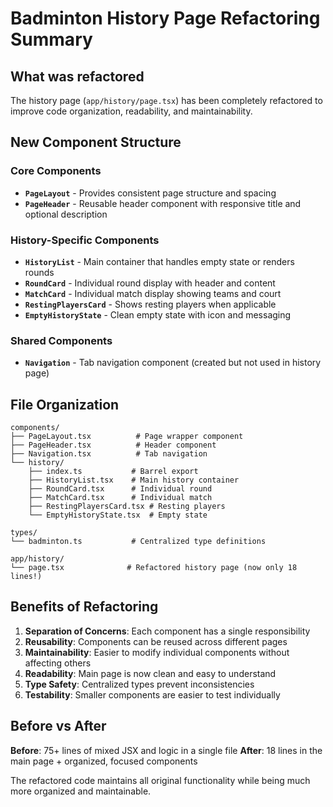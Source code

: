 # Badminton History Page Refactoring Summary

## What was refactored

The history page (`app/history/page.tsx`) has been completely refactored to improve code organization, readability, and maintainability.

## New Component Structure

### Core Components
- **`PageLayout`** - Provides consistent page structure and spacing
- **`PageHeader`** - Reusable header component with responsive title and optional description

### History-Specific Components
- **`HistoryList`** - Main container that handles empty state or renders rounds
- **`RoundCard`** - Individual round display with header and content
- **`MatchCard`** - Individual match display showing teams and court
- **`RestingPlayersCard`** - Shows resting players when applicable
- **`EmptyHistoryState`** - Clean empty state with icon and messaging

### Shared Components
- **`Navigation`** - Tab navigation component (created but not used in history page)

## File Organization

```
components/
├── PageLayout.tsx          # Page wrapper component
├── PageHeader.tsx          # Header component
├── Navigation.tsx          # Tab navigation
└── history/
    ├── index.ts           # Barrel export
    ├── HistoryList.tsx    # Main history container
    ├── RoundCard.tsx      # Individual round
    ├── MatchCard.tsx      # Individual match
    ├── RestingPlayersCard.tsx # Resting players
    └── EmptyHistoryState.tsx  # Empty state

types/
└── badminton.ts           # Centralized type definitions

app/history/
└── page.tsx              # Refactored history page (now only 18 lines!)
```

## Benefits of Refactoring

1. **Separation of Concerns**: Each component has a single responsibility
2. **Reusability**: Components can be reused across different pages
3. **Maintainability**: Easier to modify individual components without affecting others
4. **Readability**: Main page is now clean and easy to understand
5. **Type Safety**: Centralized types prevent inconsistencies
6. **Testability**: Smaller components are easier to test individually

## Before vs After

**Before**: 75+ lines of mixed JSX and logic in a single file
**After**: 18 lines in the main page + organized, focused components

The refactored code maintains all original functionality while being much more organized and maintainable.